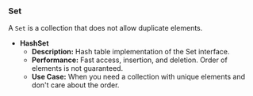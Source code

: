 ### Set
A `Set` is a collection that does not allow duplicate elements.

- **HashSet**
  - **Description:** Hash table implementation of the Set interface.
  - **Performance:** Fast access, insertion, and deletion. Order of elements is not guaranteed.
  - **Use Case:** When you need a collection with unique elements and don't care about the order.